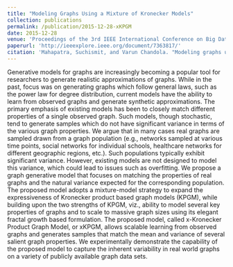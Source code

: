 ```yaml
---
title: "Modeling Graphs Using a Mixture of Kronecker Models"
collection: publications
permalink: /publication/2015-12-28-xKPGM
date: 2015-12-28
venue: 'Proceedings of the 3rd IEEE International Conference on Big Data'
paperurl: 'http://ieeexplore.ieee.org/document/7363817/'
citation: 'Mahapatra, Suchismit, and Varun Chandola. "Modeling graphs using a mixture of Kronecker models." In 2015 IEEE International Conference on Big Data (Big Data), pp. 727-736. IEEE, 2015.'
---
```

Generative models for graphs are increasingly becoming a popular tool for researchers to generate realistic approximations of graphs. While in the past, focus was on generating graphs which follow general laws, such as the power law for degree distribution, current models have the ability to learn from observed graphs and generate synthetic approximations. The primary emphasis of existing models has been to closely match different properties of a single observed graph. Such models, though stochastic, tend to generate samples which do not have significant variance in terms of the various graph properties. We argue that in many cases real graphs are sampled drawn from a graph population (e.g., networks sampled at various time points, social networks for individual schools, healthcare networks for different geographic regions, etc.). Such populations typically exhibit significant variance. However, existing models are not designed to model this variance, which could lead to issues such as overfitting. We propose a graph generative model that focuses on matching the properties of real graphs and the natural variance expected for the corresponding population. The proposed model adopts a mixture-model strategy to expand the expressiveness of Kronecker product based graph models (KPGM), while building upon the two strengths of KPGM, viz., ability to model several key properties of graphs and to scale to massive graph sizes using its elegant fractal growth based formulation. The proposed model, called x-Kronecker Product Graph Model, or xKPGM, allows scalable learning from observed graphs and generates samples that match the mean and variance of several salient graph properties. We experimentally demonstrate the capability of the proposed model to capture the inherent variability in real world graphs on a variety of publicly available graph data sets.